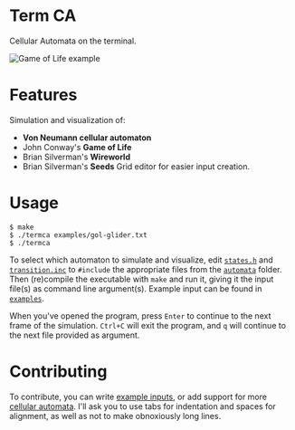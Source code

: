 # Term CA
Cellular Automata on the terminal.

![Game of Life example](https://masflam.com/static/termca-gol.gif)

# Features
Simulation and visualization of:
* **Von Neumann cellular automaton**
* John Conway's **Game of Life**
* Brian Silverman's **Wireworld**
* Brian Silverman's **Seeds**
Grid editor for easier input creation.

# Usage
```
$ make
$ ./termca examples/gol-glider.txt
$ ./termca
```
To select which automaton to simulate and visualize, edit [`states.h`](states.h) and [`transition.inc`](transition.inc) to `#include` the appropriate files from the [`automata`](autmata/) folder.
Then (re)compile the executable with `make` and run it, giving it the input file(s) as command line argument(s). Example input can be found in [`examples`](examples/).

When you've opened the program, press `Enter` to continue to the next frame of the simulation. `Ctrl+C` will exit the program, and `q` will continue to the next file provided as argument.

# Contributing
To contribute, you can write [example inputs](examples/), or add support for more [cellular automata](automata/). I'll ask you to use tabs for indentation and spaces for alignment, as well as not to make obnoxiously long lines.
